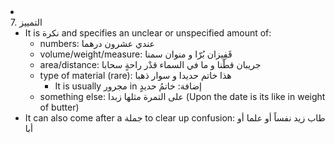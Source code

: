 <li class="col 28">
    <div class="nodecontent">7. التمييز</div>
    <ul class="subexp">
        <li class="col">
            <div class="nodecontent">It is نكرة and specifies an unclear or unspecified amount of:</div>
            <ul class="subexp">
                <li class="basic">
                    <div class="nodecontent">numbers: عندي عشرون درهما</div>
                </li>
                <li class="basic">
                    <div class="nodecontent">volume/weight/measure: قَفِيزان بُرّا و منوان سمنا</div>
                </li>
                <li class="basic">
                    <div class="nodecontent">area/distance: جريبان قطْنا و ما في السماء قدْر راحةٍ سحابا</div>
                </li>
                <li class="col">
                    <div class="nodecontent">type of material (rare): هذا خاتم حديدا و سوار ذهبا</div>
                    <ul class="subexp">
                        <li class="basic">
                            <div class="nodecontent">It is usually مجرور in إضافة: خاتمُ حديدٍ</div>
                        </li>
                    </ul>
                </li>
                <li class="basic">
                    <div class="nodecontent">something else: على التمرة مثلها زبدا (Upon the date is its like in weight
                        of butter)</div>
                </li>
            </ul>
        </li>
        <li class="basic">
            <div class="nodecontent">It can also come after a جملة to clear up confusion: طاب زيد نفساً أو علما أو أبا
            </div>
        </li>
    </ul>
</li>